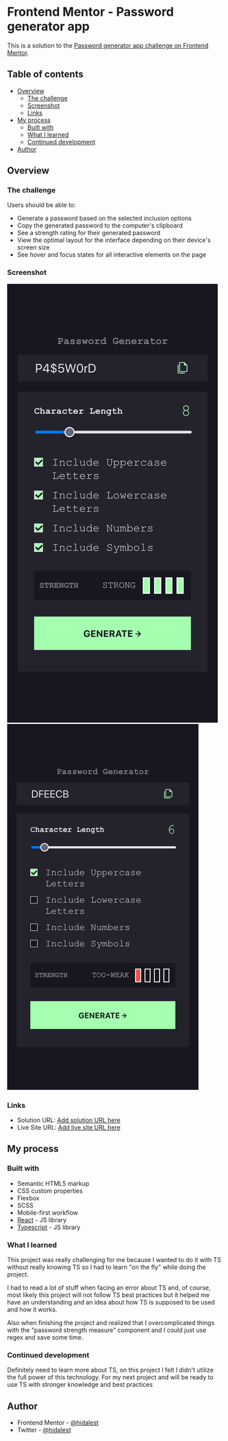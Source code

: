 # Frontend Mentor - Password generator app

This is a solution to the [Password generator app challenge on Frontend Mentor](https://www.frontendmentor.io/challenges/password-generator-app-Mr8CLycqjh).

## Table of contents

- [Overview](#overview)
  - [The challenge](#the-challenge)
  - [Screenshot](#screenshot)
  - [Links](#links)
- [My process](#my-process)
  - [Built with](#built-with)
  - [What I learned](#what-i-learned)
  - [Continued development](#continued-development)
- [Author](#author)

## Overview

### The challenge

Users should be able to:

- Generate a password based on the selected inclusion options
- Copy the generated password to the computer's clipboard
- See a strength rating for their generated password
- View the optimal layout for the interface depending on their device's screen size
- See hover and focus states for all interactive elements on the page

### Screenshot

![screenshot1](./screenshots/sc1.png)
![screenshot2](./screenshots/sc2.png)

### Links

- Solution URL: [Add solution URL here](https://your-solution-url.com)
- Live Site URL: [Add live site URL here](https://your-live-site-url.com)

## My process

### Built with

- Semantic HTML5 markup
- CSS custom properties
- Flexbox
- SCSS
- Mobile-first workflow
- [React](https://reactjs.org/) - JS library
- [Typescript](https://www.typescriptlang.org/) - JS library

### What I learned

This project was really challenging for me because I wanted to do it with TS without really knowing TS so I had to learn "on the fly" while doing the project.

I had to read a lot of stuff when facing an error about TS and, of course, most likely this project will not follow TS best practices but it helped me have an understanding and an idea about how TS is supposed to be used and how it works.

Also when finishing the project and realized that I overcomplicated things with the "password strength measure" component and I could just use regex and save some time.

### Continued development

Definitely need to learn more about TS, on this project I felt I didn't utilize the full power of this technology. For my next project and will be ready to use TS with stronger knowledge and best practices

## Author

- Frontend Mentor - [@hidalest](https://www.frontendmentor.io/profile/hidalest)
- Twitter - [@hidalest](https://www.twitter.com/hidalest)
